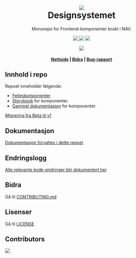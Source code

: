 <h1 align="center">
    <img src="https://avatars.githubusercontent.com/u/11848947?s=200&v=4" />
    <br/>Designsystemet
</h1>

<div align="center">
    <p>
        Monorepo for Frontend-komponenter brukt i NAV.
    </p>
    <p>
      <a href="https://github.com/navikt/Designsystemet/pulls">
          <img src="https://img.shields.io/badge/PRs-welcome-green.svg" />
      </a>
         <img src="https://github.com/navikt/Designsystemet/actions/workflows/build-publish.yml/badge.svg" />
        <img src="https://github.com/navikt/Designsystemet/actions/workflows/chromatic.yml/badge.svg" />
    </p>
   <img src="https://img.shields.io/endpoint?style=for-the-badge&url=https://runkit.io/fezvrasta/combined-npm-downloads/1.0.0?packages=@navikt/ds-react,@navikt/ds-css,@navikt/ds-icons,@navikt/ds-tokens,@navikt/ds-react-internal,@navikt/ds-css-internal,nav-frontend-alertstriper-style,nav-frontend-alertstriper,nav-frontend-chevron-style,nav-frontend-chevron,nav-frontend-core,nav-frontend-ekspanderbartpanel-style,nav-frontend-ekspanderbartpanel,nav-frontend-etiketter-style,nav-frontend-etiketter,nav-frontend-fullbreddeknapp-style,nav-frontend-grid-style,nav-frontend-grid,nav-frontend-hjelpetekst-style,nav-frontend-hjelpetekst,nav-frontend-ikoner-assets,nav-frontend-ikonknapper,nav-frontend-js-utils,nav-frontend-knapper-style,nav-frontend-knapper,nav-frontend-lenkepanel-style,nav-frontend-lenkepanel,nav-frontend-lenker-style,nav-frontend-lenker,nav-frontend-lesmerpanel-style,nav-frontend-lesmerpanel,nav-frontend-lukknapp-style,nav-frontend-lukknapp,nav-frontend-modal-style,nav-frontend-modal,nav-frontend-paneler-style,nav-frontend-paneler,nav-frontend-popover-style,nav-frontend-popover,nav-frontend-skjema-style,nav-frontend-skjema,nav-frontend-snakkeboble-style,nav-frontend-snakkeboble,nav-frontend-spinner-style,nav-frontend-spinner,nav-frontend-stegindikator-style,nav-frontend-stegindikator,nav-frontend-tabell-style,nav-frontend-tabs-style,nav-frontend-tabs,nav-frontend-tekstomrade,nav-frontend-toggle-style,nav-frontend-toggle,nav-frontend-typografi-style,nav-frontend-typografi,nav-frontend-veileder-style,nav-frontend-veileder,nav-frontend-veilederpanel-style,nav-frontend-veilederpanel" />
    <h4><a href="https://aksel.nav.no">Nettside</a> | <a href="https://github.com/navikt/Designsystemet/blob/master/CONTRIBUTING.md">Bidra</a> | <a href="https://github.com/navikt/Designsystemet/issues">Bug-rapport</a>
</div>

## Innhold i repo

Repoet inneholder følgende:

- [Felleskomponenter](https://github.com/navikt/Designsystemet/tree/master/@navikt/)
- [Storybook](https://master--5f801fb2aea7820022de2936.chromatic.com/) for komponenter.
- [Gammel dokumentasjon](https://old-design-nav.vercel.app) for komponenter.

[Migrering fra Beta til v1](https://aksel.nav.no/designsystem/side/migrering#beta-til-v1)

## Dokumentasjon

[Dokumentasjon forvaltes i dette repoet](https://github.com/navikt/aksel-website)

## Endringslogg

[Alle relevante kode-endringer blir dokumentert her](https://aksel.nav.no/designsystem/side/changelog)

## Bidra

Gå til [CONTRIBUTING.md](https://github.com/navikt/Designsystemet/blob/master/CONTRIBUTING.md)

## Lisenser

Gå til [LICENSE](https://github.com/navikt/Designsystemet/blob/master/LICENCE)

## Contributors

<a href="https://github.com/navikt/Designsystemet/graphs/contributors">
  <img src="https://contrib.rocks/image?repo=navikt/Designsystemet" />
</a>
